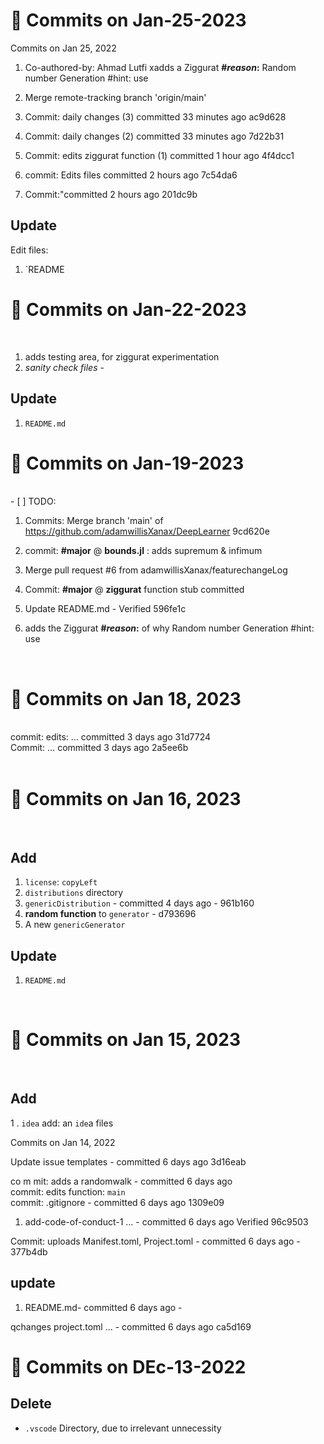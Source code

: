 # &#x1F4C5; Commits on  Jan-25-2023

Commits on Jan 25, 2022
1. Co-authored-by: Ahmad Lutfi xadds a Ziggurat  **#_reason_:** Random number Generation #hint: use 
2. Merge remote-tracking branch 'origin/main'  
3. Commit: daily changes (3) committed 33 minutes ago ac9d628  
4. Commit: daily changes (2) committed 33 minutes ago 7d22b31  

5. Commit: edits ziggurat function (1) committed 1 hour ago 4f4dcc1  
6. commit: Edits files committed 2 hours ago 7c54da6  
7. Commit:"committed 2 hours ago  201dc9b  

## Update 
Edit files: <br />

1. `README


# &#x1F4C5; Commits on  Jan-22-2023
<br />

1. adds testing area, for ziggurat  experimentation  <br />
2. _sanity check files_ -  <br />

## Update

1. `README.md`  <br />



# &#x1F4C5;  Commits on  Jan-19-2023
 <br />
- [ ]  TODO: 

1. Commits: Merge branch 'main' of https://github.com/adamwillisXanax/DeepLearner 9cd620e   <br />
3. commit: **#major** @ __bounds.jl__ : adds supremum & infimum    <br />
4. Merge pull request #6 from adamwillisXanax/featurechangeLog <br />
5. Commit: **#major** @ __ziggurat__ function stub committed   <br />
6. Update README.md - Verified  596fe1c    <br />

7. adds the Ziggurat  **#_reason_:** of why Random number Generation #hint: use 
<br />

# &#x1F4C5;  Commits on Jan 18, 2023
<br />
commit: edits:  … committed 3 days ago 31d7724   <br />
Commit:  … committed 3 days ago 2a5ee6b   <br />
  <br />



# &#x1F4C5; Commits on Jan 16, 2023
<br />

## Add 

1. `license`: `copyLeft`   <br />
2. `distributions` directory   <br />
3. `genericDistribution` - committed 4 days ago - 961b160   <br />
4. **random function** to `generator` - d793696   <br />
5. A new `genericGenerator`  <br />



## Update 
1. `README.md`   <br />

<br />


# &#x1F4C5; Commits on Jan 15, 2023
<br />

## Add 
1 . ` idea ` add: an `ide`a files

Commits on Jan 14, 2022

Update issue templates - committed 6 days ago 3d16eab   <br />

co
m
mit: adds a randomwalk - committed 6 days ago    <br />
commit: edits function: `main`  <br />
commit: .gitignore - committed 6 days ago 1309e09   <br />

1. add-code-of-conduct-1  … - committed 6 days ago Verified  96c9503  <br /> 

Commit: uploads Manifest.toml, Project.toml - committed 6 days ago - 377b4db   <br />

## update

1. README.md-  committed 6 days ago -    <br />


qchanges project.toml  … - committed 6 days ago ca5d169   <br />
 
# &#x1F4C5; Commits on  DEc-13-2022

## Delete 

- `.vscode` Directory, due to irrelevant unnecessity


